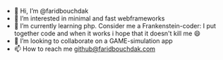 - 👋 Hi, I’m @faridbouchdak
- 👀 I’m interested in minimal and fast webframeworks
- 🌱 I’m currently learning php. Consider me a Frankenstein-coder: I put together code and when it works i hope that it doesn't kill me 😄
- 💞️ I’m looking to collaborate on a GAME-simulation app
- 📫 How to reach me github@faridbouchdak.com

<!---
faridbouchdak/faridbouchdak is a ✨ special ✨ repository because its `README.md` (this file) appears on your GitHub profile.
You can click the Preview link to take a look at your changes.
--->
